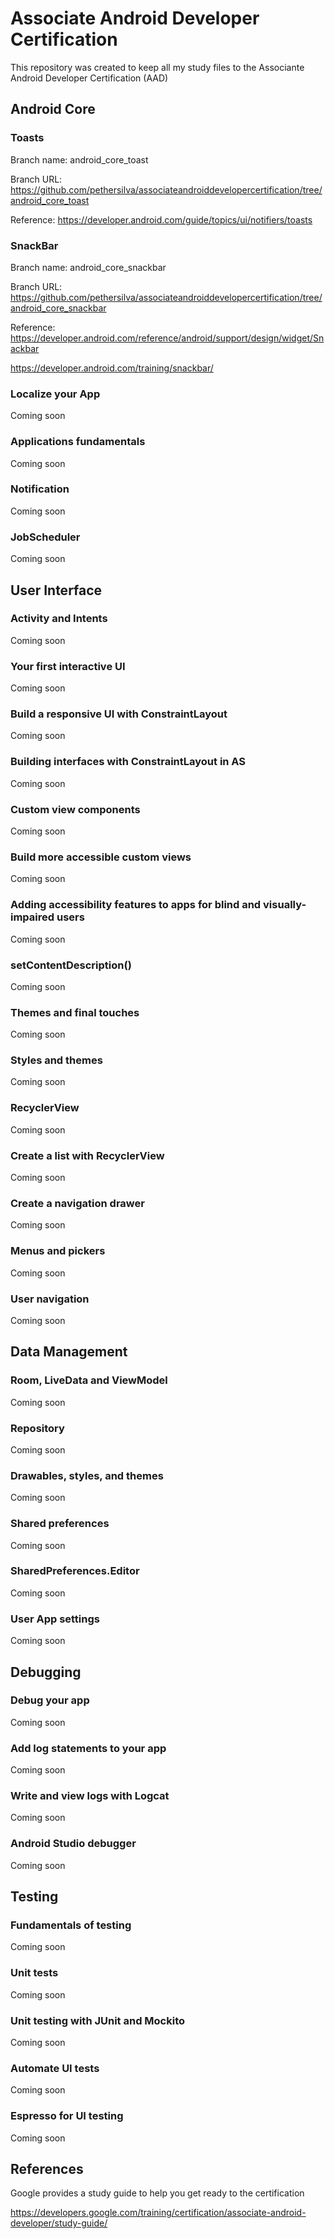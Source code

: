 # Associate Android Developer Certification

This repository was created to keep all my study files to the Associante Android Developer Certification (AAD)

## Android Core

### Toasts

Branch name: android_core_toast

Branch URL: https://github.com/pethersilva/associateandroiddevelopercertification/tree/android_core_toast

Reference: https://developer.android.com/guide/topics/ui/notifiers/toasts

### SnackBar

Branch name: android_core_snackbar

Branch URL: https://github.com/pethersilva/associateandroiddevelopercertification/tree/android_core_snackbar

Reference: https://developer.android.com/reference/android/support/design/widget/Snackbar

https://developer.android.com/training/snackbar/

### Localize your App

Coming soon

### Applications fundamentals

Coming soon

### Notification

Coming soon

### JobScheduler

Coming soon

## User Interface

### Activity and Intents

Coming soon

### Your first interactive UI

Coming soon

### Build a responsive UI with ConstraintLayout

Coming soon

### Building interfaces with ConstraintLayout in AS

Coming soon

### Custom view components

Coming soon

### Build more accessible custom views

Coming soon

### Adding accessibility features to apps for blind and visually-impaired users

Coming soon

### setContentDescription()

Coming soon

### Themes and final touches

Coming soon

### Styles and themes

Coming soon

### RecyclerView

Coming soon

### Create a list with RecyclerView

Coming soon

### Create a navigation drawer

Coming soon

### Menus and pickers

Coming soon

### User navigation

Coming soon

## Data Management

### Room, LiveData and ViewModel

Coming soon

### Repository

Coming soon

### Drawables, styles, and themes

Coming soon

### Shared preferences

Coming soon

### SharedPreferences.Editor

Coming soon

### User App settings

Coming soon


## Debugging 

### Debug your app

Coming soon

### Add log statements to your app

Coming soon

### Write and view logs with Logcat

Coming soon

### Android Studio debugger

Coming soon

## Testing

### Fundamentals of testing

Coming soon

### Unit tests

Coming soon

### Unit testing with JUnit and Mockito

Coming soon

### Automate UI tests

Coming soon

### Espresso for UI testing

Coming soon

## References

Google provides a study guide to help you get ready to the certification

https://developers.google.com/training/certification/associate-android-developer/study-guide/
